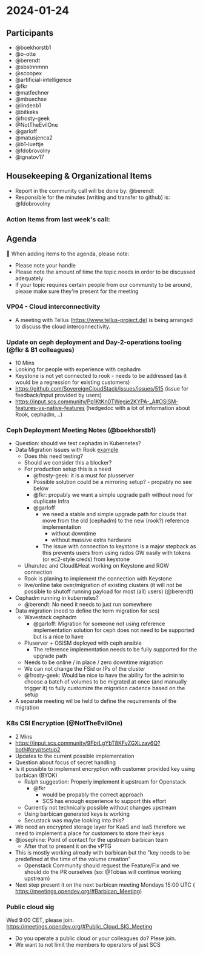 # 2024-01-24

## Participants

- @boekhorstb1
- @o-otte
- @berendt
- @sbstnnmnn
- @scoopex
- @artificial-intelligence
- @fkr
- @matfechner
- @mbuechse
- @lindenb1
- @bitkeks
- @frosty-geek
- @NotTheEvilOne
- @garloff
- @matusjenca2
- @b1-luettje
- @fdobrovolny
- @ignatov17

## Housekeeping & Organizational Items

- Report in the community call will be done by: @berendt
- Responsible for the minutes (writing and transfer to github) is: @fdobrovolny

### Action Items from last week's call:


## Agenda

:rotating_light: When adding items to the agenda, please note:

- Please note your handle
- Please note the amount of time the topic needs in order to be discussed adequately
- If your topic requires certain people from our community to be around, please make sure they're present for the meeting

### VP04 - Cloud interconnectivity

- A meeting with Tellus (https://www.tellus-project.de) is being arranged to discuss the cloud interconnectivity.

### Update on ceph deployment and Day-2-operations tooling (@fkr & B1 colleagues)
- 10 Mins
- Looking for people with experience with cephadm
- Keystone is not yet connected to rook - needs to be addressed (as it would be a regression for existing customers)
- https://github.com/SovereignCloudStack/issues/issues/515 (issue for feedback/input provided by users)
- https://input.scs.community/Pp1KtKn0TWegje2KYPA-_A#OSISM-features-vs-native-features (hedgedoc with a lot of information about Rook, cephadm, ..)

### Ceph Deployment Meeting Notes (@boekhorstb1)

- Question: should we test cephadm in Kubernetes?
- Data Migration Issues with Rook [example](https://github.com/rook/rook/discussions/12045)
    - Does this need testing?
    - Should we consider this a blocker?
    - For production setup this is a need
        - @frosty-geek: it is a must for plusserver
        - Possible solution could be a mirroring setup? - propably no see below
        - @fkr: propably we want a simple upgrade path without need for duplicate infra
        - @garloff
            - we need a stable and simple upgrade path for clouds that move from the old (cephadm) to the new (rook?) reference implementation
                - without downtime
                - without massive extra hardware
            - The issue with connection to keystone is a major stepback as this prevents users from using rados GW easily with tokens (or ec2-style creds) from keystone
    - Uhurutec and Cloud&Heat working on Keystone and RGW connection
    - Rook is planing to implement the connection with Keystone
    - live/online take over/migration of existing clusters (it will not be possible to shutoff running payload for most (all) users) (@berendt)
- Cephadm running in kubernetes?
    - @berendt: No need it needs to just run somewhere
- Data migration (need to define the term migration for scs)
    - Wavestack cephadm
        - @garloff: Migration for someone not using reference implementation solution for ceph does not need to be supported but is a nice to have
    - Pluserver + OSISM deployed with ceph ansible
        - The reference implementation needs to be fully supported for the upgrade path
    - Needs to be online / in place / zero downtime migration
    - We can not change the FSid or IPs of the cluster
    - @frosty-geek: Would be nice to have the ability for the admin to choose a batch of volumes to be migrated at once (and manually trigger it) to fully customize the migration cadence based on the setup
- A separate meeting wil be held to define the requirements of the migration

### K8s CSI Encryption (@NotTheEvilOne)

- 2 Mins
- https://input.scs.community/9FbrLgYbT8KFvZGXLzay6Q?both#cryptsetup2
- Updates to the current possible implementation
- Question about focus of secret handling
- Is it possible to implement encryption with customer provided key using barbican (BYOK)
    - Ralph suggestion: Properly implement it upstream for Openstack
        - @fkr
            - would be propably the correct approach
            - SCS has enough experience to support this effort
    - Currently not technically possible without changes upstream
    - Using barbican generated keys is working
    - Secustack was maybe looking into this?
- We need an encrypted storage layer for KaaS and IaaS therefore we need to implement a place for customers to store their keys
- @josephine: Point of contact for the upstream barbican team
    - After that to present it on the vPTG 
- This is mostly working already with barbican but the "key needs to be predefined at the time of the volume creation"
    -  Openstack Community should request the Feature/Fix and we should do the PR ourselves (so: @Tobias will continue working upstream)
 - Next step present it on the next barbican meeting Mondays 15:00 UTC (
https://meetings.opendev.org/#Barbican_Meeting)

### Public cloud sig
Wed 9:00 CET, please join. https://meetings.opendev.org/#Public_Cloud_SIG_Meeting

- Do you operate a public cloud or your colleagues do? Plese join.
- We want to not limit the members to operators of just SCS
